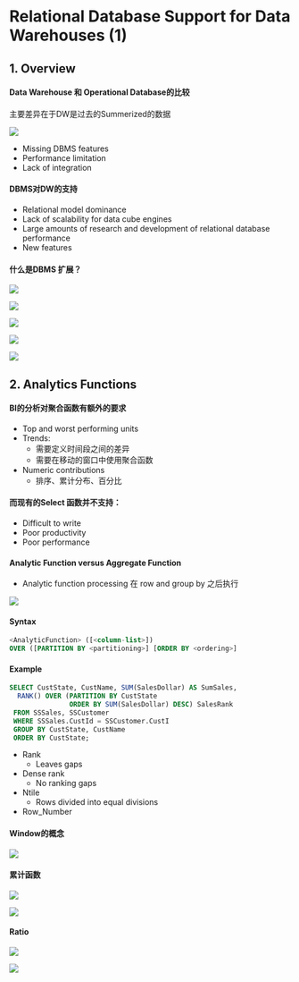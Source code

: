 # Relational Database Support for Data Warehouses \(1\)

## 1. Overview

#### Data Warehouse 和 Operational Database的比较

主要差异在于DW是过去的Summerized的数据

![](../../.gitbook/assets/screen-shot-2018-09-11-at-10.31.57-am.png)

* Missing DBMS features 
* Performance limitation
* Lack of integration

#### DBMS对DW的支持

* Relational model dominance
* Lack of scalability for data cube engines
* Large amounts of research and development of relational database performance
* New features

#### 什么是DBMS 扩展？

![](../../.gitbook/assets/screen-shot-2018-09-11-at-10.12.46-am.png)

![](../../.gitbook/assets/screen-shot-2018-09-11-at-10.12.54-am.png)

![](../../.gitbook/assets/screen-shot-2018-09-11-at-10.13.01-am.png)

![](../../.gitbook/assets/screen-shot-2018-09-11-at-10.13.06-am.png)

![](../../.gitbook/assets/screen-shot-2018-09-11-at-10.15.10-am.png)

## 2. Analytics Functions

#### BI的分析对聚合函数有额外的要求

* Top and worst performing units
* Trends:
  * 需要定义时间段之间的差异
  * 需要在移动的窗口中使用聚合函数
* Numeric contributions
  * 排序、累计分布、百分比

#### 而现有的Select 函数并不支持：

* Difficult to write
* Poor productivity
* Poor performance

####  Analytic Function versus Aggregate Function

* Analytic function processing 在 row and group by 之后执行

![](../../.gitbook/assets/screen-shot-2018-09-12-at-9.20.48-am.png)

#### Syntax

```sql
<AnalyticFunction> ([<column-list>]) 
OVER ([PARTITION BY <partitioning>] [ORDER BY <ordering>] 
```

#### Example

```sql
SELECT CustState, CustName, SUM(SalesDollar) AS SumSales,
  RANK() OVER (PARTITION BY CustState 
               ORDER BY SUM(SalesDollar) DESC) SalesRank
 FROM SSSales, SSCustomer
 WHERE SSSales.CustId = SSCustomer.CustI
 GROUP BY CustState, CustName
 ORDER BY CustState;
```

* Rank
  * Leaves gaps 
* Dense rank
  * No ranking gaps
* Ntile
  * Rows divided into equal divisions
* Row\_Number

#### Window的概念

![](../../.gitbook/assets/screen-shot-2018-09-12-at-9.39.55-am.png)

#### 累计函数

![](../../.gitbook/assets/screen-shot-2018-09-12-at-9.41.14-am.png)

![](../../.gitbook/assets/screen-shot-2018-09-12-at-9.44.20-am.png)

#### Ratio

![](../../.gitbook/assets/screen-shot-2018-09-12-at-9.46.56-am.png)

![](../../.gitbook/assets/screen-shot-2018-09-12-at-9.47.43-am.png)

